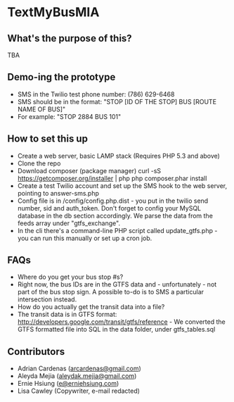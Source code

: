 # TextMyBusMIA

## What's the purpose of this?
TBA

## Demo-ing the prototype 
- SMS in the Twilio test phone number: (786) 629-6468
- SMS should be in the format: "STOP [ID OF THE STOP] BUS [ROUTE NAME OF BUS]"
- For example: "STOP 2884 BUS 101"

## How to set this up
- Create a web server, basic LAMP stack (Requires PHP 5.3 and above)
- Clone the repo 
- Download composer (package manager) 
curl -sS https://getcomposer.org/installer | php
php composer.phar install 
- Create a test Twilio account and set up the SMS hook to the web server, pointing to answer-sms.php
- Config file is in /config/config.php.dist - you put in the twilio send number, sid and auth_token. Don't forget to config your MySQL database in the db section accordingly. We parse the data from the feeds array under "gtfs_exchange".
- In the cli there's a command-line PHP script called update_gtfs.php - you can run this manually or set up a cron job.

## FAQs
- Where do you get your bus stop #s?
- Right now, the bus IDs are in the GTFS data and - unfortunately - not part of the bus stop sign. A possible to-do is to SMS a particular intersection instead.
- How do you actually get the transit data into a file?
- The transit data is in GTFS format: http://developers.google.com/transit/gtfs/reference - We converted the GTFS formatted file into SQL in the data folder, under gtfs_tables.sql

## Contributors
- Adrian Cardenas (arcardenas@gmail.com)
- Aleyda Mejia (aleydak.mejia@gmail.com)
- Ernie Hsiung (e@erniehsiung.com)
- Lisa Cawley (Copywriter, e-mail redacted)
